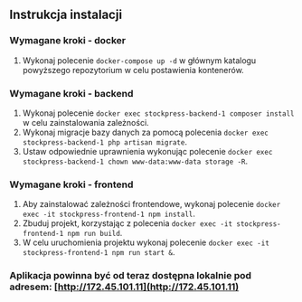 ## Instrukcja instalacji

### Wymagane kroki - docker
1. Wykonaj polecenie `docker-compose up -d` w głównym katalogu powyższego repozytorium w celu postawienia kontenerów.

### Wymagane kroki - backend
1. Wykonaj polecenie `docker exec stockpress-backend-1 composer install` w celu zainstalowania zależności.
2. Wykonaj migracje bazy danych za pomocą polecenia `docker exec stockpress-backend-1 php artisan migrate`.
3. Ustaw odpowiednie uprawnienia wykonując polecenie `docker exec stockpress-backend-1 chown www-data:www-data storage -R`.

### Wymagane kroki - frontend
1. Aby zainstalować zależności frontendowe, wykonaj polecenie `docker exec -it stockpress-frontend-1 npm install`.
2. Zbuduj projekt, korzystając z polecenia `docker exec -it stockpress-frontend-1 npm run build`.
3. W celu uruchomienia projektu wykonaj polecenie `docker exec -it stockpress-frontend-1 npm run start &`.

### Aplikacja powinna być od teraz dostępna lokalnie pod adresem: [http://172.45.101.11](http://172.45.101.11)
